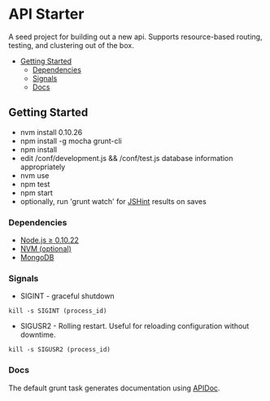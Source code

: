 API Starter
=======

A seed project for building out a new api.  Supports resource-based routing, testing, and clustering out of the box.

* [Getting Started](#getting-started)
  * [Dependencies](#dependencies)
  * [Signals](#signals)
  * [Docs](#docs)


## Getting Started
  - nvm install 0.10.26
  - npm install -g mocha grunt-cli
  - npm install
  - edit /conf/development.js && /conf/test.js database information appropriately
  - nvm use
  - npm test
  - npm start
  - optionally, run 'grunt watch' for [JSHint][jshint] results on saves

### Dependencies
- [Node.js ≥ 0.10.22][node]
- [NVM (optional)][nvm]
- [MongoDB][mongo]

### Signals

- SIGINT - graceful shutdown
```
kill -s SIGINT (process_id)
```

- SIGUSR2 - Rolling restart.  Useful for reloading configuration without downtime.
```
kill -s SIGUSR2 (process_id)
```

### Docs
The default grunt task generates documentation using [APIDoc][apidoc].

[node]: http://nodejs.org/ "Node.js"
[cluster]: http://nodejs.org/docs/v0.10.22/api/cluster.html "Cluster - Node v0.10.22"
[redis]: http://redis.io/download "Redis"
[jshint]: http://www.jshint.com/docs/ "JSHint"
[apidoc]: http://apidocjs.com/ "APIDocJS"
[nvm]: https://github.com/creationix/nvm
[mongo]: http://docs.mongodb.org/manual/installation/